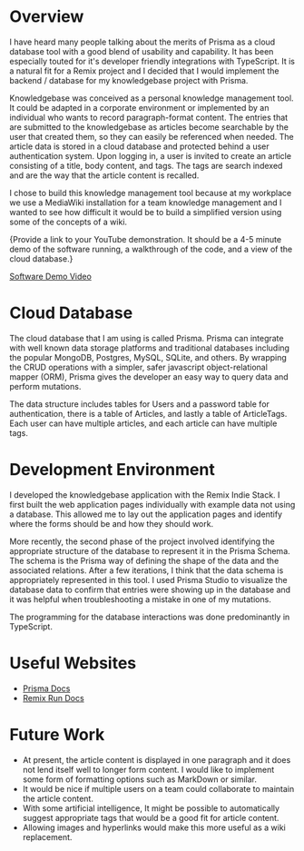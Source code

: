 # Overview

I have heard many people talking about the merits of Prisma as a cloud database tool with a good blend of usability and capability. It has been especially touted for it's developer friendly integrations with TypeScript. It is a natural fit for a Remix project and I decided that I would implement the backend / database for my knowledgebase project with Prisma.

Knowledgebase was conceived as a personal knowledge management tool. It could be adapted in a corporate environment or implemented by an individual who wants to record paragraph-format content. The entries that are submitted to the knowledgebase as articles become searchable by the user that created them, so they can easily be referenced when needed. The article data is stored in a cloud database and protected behind a user authentication system. Upon logging in, a user is invited to create an article consisting of a title, body content, and tags. The tags are search indexed and are the way that the article content is recalled.

I chose to build this knowledge management tool because at my workplace we use a MediaWiki installation for a team knowledge management and I wanted to see how difficult it would be to build a simplified version using some of the concepts of a wiki.

{Provide a link to your YouTube demonstration.  It should be a 4-5 minute demo of the software running, a walkthrough of the code, and a view of the cloud database.}

[Software Demo Video](http://youtube.link.goes.here)

# Cloud Database

The cloud database that I am using is called Prisma. Prisma can integrate with well known data storage platforms and traditional databases including the popular MongoDB, Postgres, MySQL, SQLite, and others. By wrapping the CRUD operations with a simpler, safer javascript object-relational mapper (ORM), Prisma gives the developer an easy way to query data and perform mutations.

The data structure includes tables for Users and a password table for authentication, there is a table of Articles, and lastly a table of ArticleTags. Each user can have multiple articles, and each article can have multiple tags.

# Development Environment

I developed the knowledgebase application with the Remix Indie Stack. I first built the web application pages individually with example data not using a database. This allowed me to lay out the application pages and identify where the forms should be and how they should work.

More recently, the second phase of the project involved identifying the appropriate structure of the database to represent it in the Prisma Schema. The schema is the Prisma way of defining the shape of the data and the associated relations. After a few iterations, I think that the data schema is appropriately represented in this tool. I used Prisma Studio to visualize the database data to confirm that entries were showing up in the database and it was helpful when troubleshooting a mistake in one of my mutations.

The programming for the database interactions was done predominantly in TypeScript.

# Useful Websites

* [Prisma Docs](https://www.prisma.io/docs/)
* [Remix Run Docs](https://remix.run/docs/en/v1)

# Future Work

* At present, the article content is displayed in one paragraph and it does not lend itself well to longer form content. I would like to implement some form of formatting options such as MarkDown or similar.
* It would be nice if multiple users on a team could collaborate to maintain the article content.
* With some artificial intelligence, It might be possible to automatically suggest appropriate tags that would be a good fit for article content.
* Allowing images and hyperlinks would make this more useful as a wiki replacement.